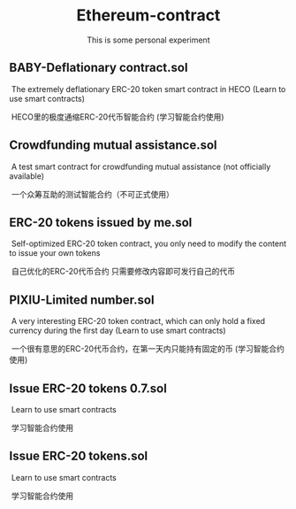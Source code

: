 <h1 align="center">Ethereum-contract</h1>

<p align="center">
This is some personal experiment
</p>

## **BABY-Deflationary contract.sol**

​	 The extremely deflationary ERC-20 token smart contract in HECO (Learn to use smart contracts)

​	 HECO里的极度通缩ERC-20代币智能合约 (学习智能合约使用)



## **Crowdfunding mutual assistance.sol**

​	A test smart contract for crowdfunding mutual assistance (not officially available)

​	一个众筹互助的测试智能合约（不可正式使用）



## **ERC-20 tokens issued by me.sol**

​	Self-optimized ERC-20 token contract, you only need to modify the content to issue your own tokens

​	自己优化的ERC-20代币合约 只需要修改内容即可发行自己的代币



## **PIXIU-Limited number.sol**

​	A very interesting ERC-20 token contract, which can only hold a fixed currency during the first day  (Learn to use smart contracts)

​	一个很有意思的ERC-20代币合约，在第一天内只能持有固定的币 (学习智能合约使用)



## **Issue ERC-20 tokens 0.7.sol**

​	Learn to use smart contracts

​	学习智能合约使用



## **Issue ERC-20 tokens.sol**

​	Learn to use smart contracts

​	学习智能合约使用